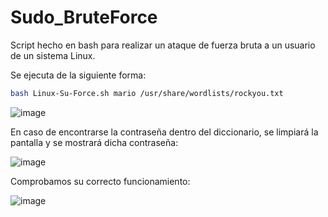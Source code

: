 # Sudo_BruteForce
Script hecho en bash para realizar un ataque de fuerza bruta a un usuario de un sistema Linux.

Se ejecuta de la siguiente forma:

```bash
bash Linux-Su-Force.sh mario /usr/share/wordlists/rockyou.txt
```
![image](https://github.com/Maalfer/Sudo_BruteForce/assets/96432001/8fb151eb-4e87-4521-9dc2-db8ba9a5e41a)

En caso de encontrarse la contraseña dentro del diccionario, se limpiará la pantalla y se mostrará dicha contraseña:

![image](https://github.com/Maalfer/Sudo_BruteForce/assets/96432001/5cd106b8-cdd3-4d96-866a-8e435ed30f50)

Comprobamos su correcto funcionamiento:

![image](https://github.com/Maalfer/Sudo_BruteForce/assets/96432001/b859188c-bca6-4011-ba40-2f1187374a39)
